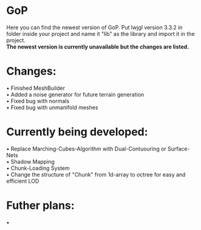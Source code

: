 # GoP
Here you can find the newest version of GoP. Put lwjgl version 3.3.2 in folder inside your project and name it "lib" as the library and import it in the project.<br />
<b>The newest version is currently unavailable but the changes are listed.</b>

# Changes:
• Finished MeshBuilder<br />
• Added a noise generator for future terrain generation<br />
• Fixed bug with normals<br />
• Fixed bug with unmanifold meshes<br />

# Currently being developed:
• Replace Marching-Cubes-Algorithm with Dual-Contuouring or Surface-Nets<br />
• Shadow Mapping<br />
• Chunk-Loading System<br />
• Change the structure of "Chunk" from 1d-array to octree for easy and efficient LOD<br />

# Futher plans:
• 
